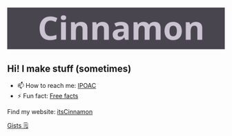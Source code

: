 ![itscinnamon](/itscinnamon.svg)
## Hi! I make stuff (sometimes)

- 📫 How to reach me: [IPOAC](https://datatracker.ietf.org/doc/html/rfc2549)
- ⚡ Fun fact: [Free facts](http://randomfactgenerator.net/)

Find my website:
[itsCinnamon](https://www.itscinnamon.me/)


[Gists 🗒️](https://gist.github.com/cinnamondev)

<!--
**cinnamondev/cinnamondev** is a ✨ _special_ ✨ repository because its `README.md` (this file) appears on your GitHub profile.

Here are some ideas to get you started:

- 🔭 I’m currently working on ...
- 🌱 I’m currently learning ...
- 👯 I’m looking to collaborate on ...
- 🤔 I’m looking for help with ...
- 💬 Ask me about ...
- 📫 How to reach me: ...
- 😄 Pronouns: ...
- ⚡ Fun fact: ...
-->
